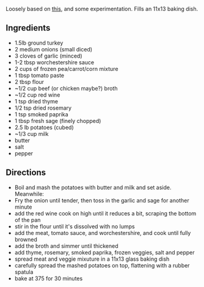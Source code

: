 Loosely based on [this](https://www.onceuponachef.com/recipes/shepherds-pie.html),
and some experimentation. Fills an 11x13 baking dish.

## Ingredients
- 1.5lb ground turkey
- 2 medium onions (small diced)
- 3 cloves of garlic (minced)
- 1-2 tbsp worchestershire sauce
- 2 cups of frozen pea/carrot/corn mixture
- 1 tbsp tomato paste
- 2 tbsp flour
- ~1/2 cup beef (or chicken maybe?) broth
- ~1/2 cup red wine
- 1 tsp dried thyme
- 1/2 tsp dried rosemary
- 1 tsp smoked paprika
- 1 tbsp fresh sage (finely chopped)
- 2.5 lb potatoes (cubed)
- ~1/3 cup milk
- butter
- salt
- pepper

## Directions
- Boil and mash the potatoes with butter and milk and set aside. Meanwhile:
- Fry the onion until tender, then toss in the garlic and sage for another minute
- add the red wine cook on high until it reduces a bit, scraping the bottom of the pan 
- stir in the flour until it's dissolved with no lumps
- add the meat, tomato sauce, and worchestershire, and cook until fully browned
- add the broth and simmer until thickened
- add thyme, rosemary, smoked paprika, frozen veggies, salt and pepper
- spread meat and veggie mixuture in a 11x13 glass baking dish
- carefully spread the mashed potatoes on top, flattening with a rubber spatula
- bake at 375 for 30 minutes
